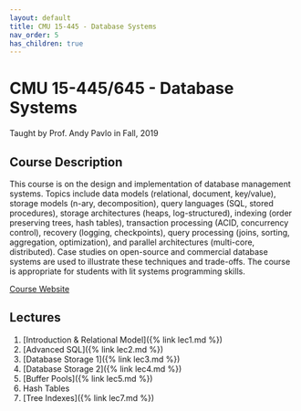 ```yaml
---
layout: default
title: CMU 15-445 - Database Systems
nav_order: 5
has_children: true
---
```


# CMU 15-445/645 - Database Systems
Taught by Prof. Andy Pavlo in Fall, 2019

## Course Description
This course is on the design and implementation of database management systems. 
Topics include data models (relational, document, key/value), storage models 
(n-ary, decomposition), query languages (SQL, stored procedures), storage 
architectures (heaps, log-structured), indexing (order preserving trees, hash 
tables), transaction processing (ACID, concurrency control), recovery (logging, 
checkpoints), query processing (joins, sorting, aggregation, optimization), and 
parallel architectures (multi-core, distributed). Case studies on open-source and 
commercial database systems are used to illustrate these techniques and trade-offs.
The course is appropriate for students with lit systems programming skills.

[Course Website](https://15445.courses.cs.cmu.edu/fall2019/)

## Lectures 
1. [Introduction & Relational Model]({% link lec1.md %})
2. [Advanced SQL]({% link lec2.md %})
3. [Database Storage 1]({% link lec3.md %})
4. [Database Storage 2]({% link lec4.md %})
5. [Buffer Pools]({% link lec5.md %})
6. Hash Tables
7. [Tree Indexes]({% link lec7.md %})